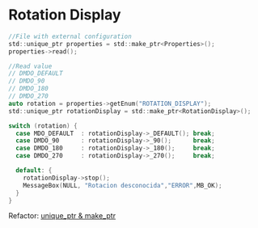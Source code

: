 # Rotation Display

```c
//File with external configuration
std::unique_ptr properties = std::make_ptr<Properties>();
properties->read();

//Read value
// DMDO_DEFAULT
// DMDO_90
// DMDO_180
// DMDO_270
auto rotation = properties->getEnum("ROTATION_DISPLAY");
std::unique_ptr rotationDisplay = std::make_ptr<RotationDisplay>();

switch (rotation) {
  case MDO_DEFAULT  : rotationDisplay->_DEFAULT(); break;
  case DMDO_90      : rotationDisplay->_90();      break;
  case DMDO_180     : rotationDisplay->_180();     break;
  case DMDO_270     : rotationDisplay->_270();     break;

  default: { 
    rotationDisplay->stop();
    MessageBox(NULL, "Rotacion desconocida","ERROR",MB_OK);
  }
}
```
Refactor: [unique_ptr & make_ptr](https://github.com/vicboma1/loaderDumpsArcade/issues/45)
